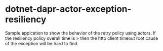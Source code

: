 # dotnet-dapr-actor-exception-resiliency
Sample appication to show the behavior of the retry policy using actors.
If the resiliency policy overall time is > then the http client timeout root cause of the exception will be hard to find.